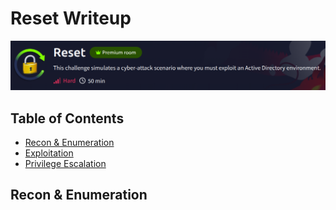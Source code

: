 # Reset Writeup

![alt text](image.png)

## Table of Contents
- [Recon & Enumeration](#enumeration)
- [Exploitation](#exploitation)
- [Privilege Escalation](#privilege-escalation)

## Recon & Enumeration





